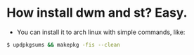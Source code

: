 # How install dwm and st? Easy.
* You can install it to arch linux with simple commands, like:
```bash
$ updpkgsums && makepkg -fis --clean
```

